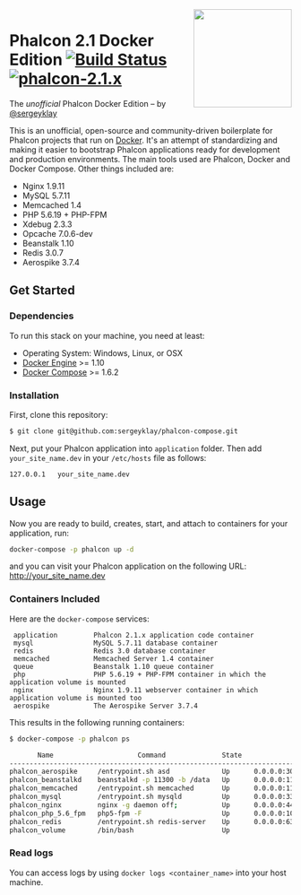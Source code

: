 <img align="right" width="175px" src="http://i.imgur.com/mdZ8Ktf.png" />

# Phalcon 2.1 Docker Edition [![Build Status](https://travis-ci.org/sergeyklay/phalcon-compose.svg?branch=master)](https://travis-ci.org/sergeyklay/phalcon-compose) [![phalcon-2.1.x](https://img.shields.io/badge/phalcon-2.1.x-blue.svg)](https://github.com/sergeyklay)

The *unofficial* Phalcon Docker Edition – by [@sergeyklay](https://github.com/sergeyklay)

This is an unofficial, open-source and community-driven boilerplate for Phalcon projects that run on [Docker][0].
It's an attempt of standardizing and making it easier to bootstrap Phalcon applications ready for development and production environments.
The main tools used are Phalcon, Docker and Docker Compose. Other things included are:

- Nginx 1.9.11
- MySQL 5.7.11
- Memcached 1.4
- PHP 5.6.19 + PHP-FPM
- Xdebug 2.3.3
- Opcache 7.0.6-dev
- Beanstalk 1.10
- Redis 3.0.7
- Aerospike 3.7.4

## Get Started

### Dependencies

To run this stack on your machine, you need at least:

* Operating System: Windows, Linux, or OSX
* [Docker Engine][1] >= 1.10
* [Docker Compose][2] >= 1.6.2

### Installation

First, clone this repository:

```sh
$ git clone git@github.com:sergeyklay/phalcon-compose.git
```

Next, put your Phalcon application into `application` folder.
Then add `your_site_name.dev` in your `/etc/hosts` file as follows:

```
127.0.0.1	your_site_name.dev
```

## Usage

Now you are ready to build, creates, start, and attach to containers for your application, run:

```sh
docker-compose -p phalcon up -d
```

and you can visit your Phalcon application on the following URL: http://your_site_name.dev

### Containers Included

Here are the `docker-compose` services:

```
 application         Phalcon 2.1.x application code container
 mysql               MySQL 5.7.11 database container
 redis               Redis 3.0 database container
 memcached           Memcached Server 1.4 container
 queue               Beanstalk 1.10 queue container
 php                 PHP 5.6.19 + PHP-FPM container in which the application volume is mounted
 nginx               Nginx 1.9.11 webserver container in which application volume is mounted too
 aerospike           The Aerospike Server 3.7.4
```

This results in the following running containers:

```sh
$ docker-compose -p phalcon ps

       Name                     Command              State                                               Ports
-----------------------------------------------------------------------------------------------------------------------------------------------------------
phalcon_aerospike     /entrypoint.sh asd             Up      0.0.0.0:3000->3000/tcp, 0.0.0.0:3001->3001/tcp, 0.0.0.0:3002->3002/tcp, 0.0.0.0:3003->3003/tcp
phalcon_beanstalkd    beanstalkd -p 11300 -b /data   Up      0.0.0.0:11300->11300/tcp
phalcon_memcached     /entrypoint.sh memcached       Up      0.0.0.0:11211->11211/tcp
phalcon_mysql         /entrypoint.sh mysqld          Up      0.0.0.0:3306->3306/tcp
phalcon_nginx         nginx -g daemon off;           Up      0.0.0.0:443->443/tcp, 0.0.0.0:80->80/tcp
phalcon_php_5.6_fpm   php5-fpm -F                    Up      0.0.0.0:10000->10000/tcp, 0.0.0.0:9000->9000/tcp
phalcon_redis         /entrypoint.sh redis-server    Up      0.0.0.0:6379->6379/tcp
phalcon_volume        /bin/bash                      Up

```

### Read logs

You can access logs by using `docker logs <container_name>` into your host machine.

[0]: https://www.docker.com/
[1]: https://docs.docker.com/installation/
[2]: https://docs.docker.com/compose/install/

